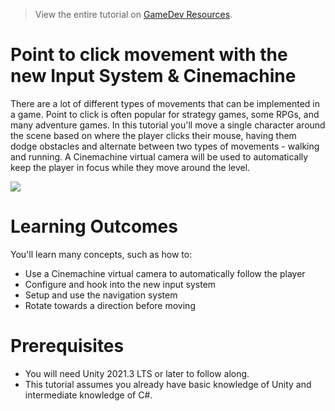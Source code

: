 > View the entire tutorial on [GameDev Resources](https://www.gamedev-resources.com).

# Point to click movement with the new Input System & Cinemachine
There are a lot of different types of movements that can be implemented in a game. Point to click is often popular for strategy games, some RPGs, and many adventure games. In this tutorial you'll move a single character around the scene based on where the player clicks their mouse, having them dodge obstacles and alternate between two types of movements - walking and running. A Cinemachine virtual camera will be used to automatically keep the player in focus while they move around the level.

![](./final.gif)

# Learning Outcomes
You'll learn many concepts, such as how to:

* Use a Cinemachine virtual camera to automatically follow the player
* Configure and hook into the new input system
* Setup and use the navigation system
* Rotate towards a direction before moving

# Prerequisites
* You will need Unity 2021.3 LTS or later to follow along.
* This tutorial assumes you already have basic knowledge of Unity and intermediate knowledge of C#.
